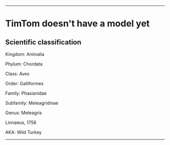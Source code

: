 
***

# TimTom doesn't have a model yet

## Scientific classification

Kingdom: 	Animalia

Phylum: 	Chordata

Class: 	Aves

Order: 	Galliformes

Family: 	Phasianidae

Subfamily: 	Meleagridinae

Genus: 	Meleagris

Linnaeus, 1758

AKA: Wild Turkey

***
